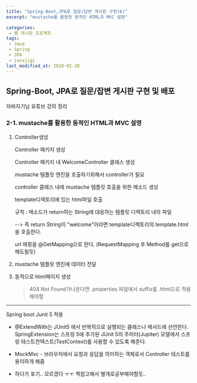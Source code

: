 ```yaml
---
title: "Spring-Boot,JPA로 질문/답변 게시판 구현(6)"
excerpt: "mustache를 활용한 동적인 HTML과 MVC 설명"

categories:
 - 웹 게시판 프로젝트
tags:
 - Java
 - Spring
 - JPA
 - javajigi
last_modified_at: 2020-02-28
---
```




## Spring-Boot, JPA로 질문/잡변 게시판 구현 및 배포

자바지기님 유튜브 강의 정리

### 2-1. mustache를 활용한 동적인 HTML과 MVC 설명

1. Controller생성

   Controller 패키지 생성

   Controller 패키지 내 WelcomeController 클래스 생성

   mustache 템플릿 엔진을 호출하기위해서 controller가 필요

   controller 클래스 내에 mustache 템플릿 호출을 위한 메소드 생성

   template디렉토리에 있는 html파일 호출

   규칙 : 메소드가 return하는 String에 대응하는 템플릿 디렉토리 내의 파일

   --> 즉 return String이 "welcome"이라면 template디렉토리의 template.html을 호출한다.

   url 매핑을 @GetMapping으로 한다. (RequestMapping 후 Method를 get으로해도될듯)

2. mustache 템플릿 엔진에 데이터 전달

3. 동적으로 html페이지 생성

   > 404 Not Found가나온다면  .properties 파일에서 suffix를 .html으로 적용해야함

----

Spring boot Junit 5 적용

* @ExtendWith는 JUnit5 에서 반복적으로 실행되는 클래스나 메서드에 선언한다. SpringExtension는 스프링 5에 추가된 JUnit 5의 주피터(Jupiter) 모델에서 스프링 테스트컨텍스트(TestContext)를 사용할 수 있도록 해준다.

* MockMvc - 브라우저에서 요청과 응답을 의미하는 객체로서 Controller 테스트를 용이하개 해줌

* 하다가 포기.. 모르겠다 ㅜㅜ 책참고해서 별개로공부해야할듯..